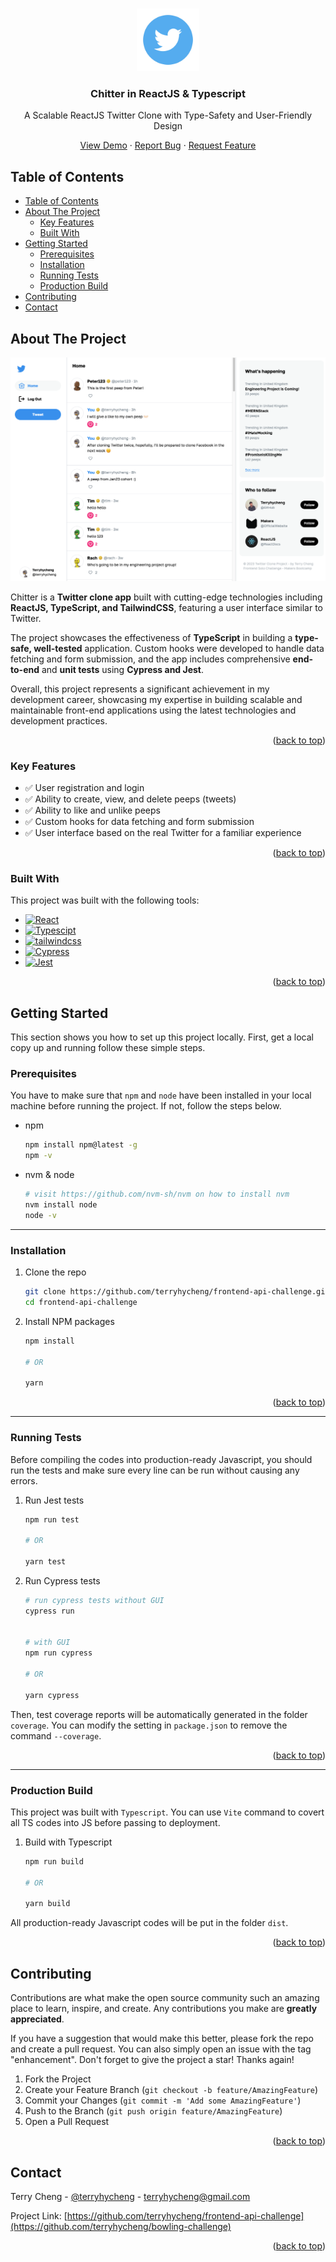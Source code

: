 <a name="readme-top"></a>

<br />
<!-- PROJECT LOGO -->
<div align="center">
  <a href="https://github.com/terryhycheng/frontend-api-challenge">
    <img src="public/tw-logo.jpeg" alt="Logo" width="100" height="100">
  </a>

<h3 align="center">Chitter in <strong>ReactJS</strong> & <strong>Typescript</strong></h3>
<p>A Scalable ReactJS Twitter Clone with Type-Safety and User-Friendly Design</p>

  <p align="center">
    <a href="https://frontend-api-challenge-ten.vercel.app/">View Demo</a>
    ·
    <a href="https://github.com/terryhycheng/frontend-api-challenge/issues">Report Bug</a>
    ·
    <a href="https://github.com/terryhycheng/frontend-api-challenge/issues">Request Feature</a>
  </p>
</div>

<!-- TABLE OF CONTENTS -->

## Table of Contents

- [Table of Contents](#table-of-contents)
- [About The Project](#about-the-project)
  - [Key Features](#key-features)
  - [Built With](#built-with)
- [Getting Started](#getting-started)
  - [Prerequisites](#prerequisites)
  - [Installation](#installation)
  - [Running Tests](#running-tests)
  - [Production Build](#production-build)
- [Contributing](#contributing)
- [Contact](#contact)

<!-- ABOUT THE PROJECT -->

## About The Project

![preview](public/preview.png)

Chitter is a **Twitter clone app** built with cutting-edge technologies including **ReactJS, TypeScript, and TailwindCSS**, featuring a user interface similar to Twitter.

The project showcases the effectiveness of **TypeScript** in building a **type-safe, well-tested** application. Custom hooks were developed to handle data fetching and form submission, and the app includes comprehensive **end-to-end** and **unit tests** using **Cypress and Jest**.

Overall, this project represents a significant achievement in my development career, showcasing my expertise in building scalable and maintainable front-end applications using the latest technologies and development practices.

<p align="right">(<a href="#readme-top">back to top</a>)</p>

### Key Features

- ✅ User registration and login
- ✅ Ability to create, view, and delete peeps (tweets)
- ✅ Ability to like and unlike peeps
- ✅ Custom hooks for data fetching and form submission
- ✅ User interface based on the real Twitter for a familiar experience

<p align="right">(<a href="#readme-top">back to top</a>)</p>

### Built With

This project was built with the following tools:

- [![React][react-shield]][react-url]
- [![Typescipt][typescript-shield]][typescript-url]
- [![tailwindcss][tailwindcss-shield]][tailwindcss-url]
- [![Cypress][cypress-shield]][cypress-url]
- [![Jest][jest-shield]][jest-url]

<p align="right">(<a href="#readme-top">back to top</a>)</p>

<!-- GETTING STARTED -->

## Getting Started

This section shows you how to set up this project locally. First, get a local copy up and running follow these simple steps.

### Prerequisites

You have to make sure that `npm` and `node` have been installed in your local machine before running the project. If not, follow the steps below.

- npm

  ```sh
  npm install npm@latest -g
  npm -v
  ```

- nvm & node
  ```sh
  # visit https://github.com/nvm-sh/nvm on how to install nvm
  nvm install node
  node -v
  ```

---

### Installation

1. Clone the repo
   ```sh
   git clone https://github.com/terryhycheng/frontend-api-challenge.git
   cd frontend-api-challenge
   ```
2. Install NPM packages

   ```sh
   npm install

   # OR

   yarn
   ```

<p align="right">(<a href="#readme-top">back to top</a>)</p>

---

### Running Tests

Before compiling the codes into production-ready Javascript, you should run the tests and make sure every line can be run without causing any errors.

1. Run Jest tests

   ```sh
   npm run test

   # OR

   yarn test
   ```

2. Run Cypress tests

   ```sh
   # run cypress tests without GUI
   cypress run


   # with GUI
   npm run cypress

   # OR

   yarn cypress
   ```

Then, test coverage reports will be automatically generated in the folder `coverage`. You can modify the setting in `package.json` to remove the command `--coverage`.

<p align="right">(<a href="#readme-top">back to top</a>)</p>

---

### Production Build

This project was built with `Typescript`. You can use `Vite` command to covert all TS codes into JS before passing to deployment.

1. Build with Typescript

   ```sh
   npm run build

   # OR

   yarn build
   ```

All production-ready Javascript codes will be put in the folder `dist`.

<p align="right">(<a href="#readme-top">back to top</a>)</p>

<!-- CONTRIBUTING -->

## Contributing

Contributions are what make the open source community such an amazing place to learn, inspire, and create. Any contributions you make are **greatly appreciated**.

If you have a suggestion that would make this better, please fork the repo and create a pull request. You can also simply open an issue with the tag "enhancement".
Don't forget to give the project a star! Thanks again!

1. Fork the Project
2. Create your Feature Branch (`git checkout -b feature/AmazingFeature`)
3. Commit your Changes (`git commit -m 'Add some AmazingFeature'`)
4. Push to the Branch (`git push origin feature/AmazingFeature`)
5. Open a Pull Request

<p align="right">(<a href="#readme-top">back to top</a>)</p>

<!-- CONTACT -->

## Contact

Terry Cheng - [@terryhycheng](https://twitter.com/terryhycheng) - terryhycheng@gmail.com

Project Link: [https://github.com/terryhycheng/frontend-api-challenge](https://github.com/terryhycheng/bowling-challenge)

<p align="right">(<a href="#readme-top">back to top</a>)</p>

<!-- MARKDOWN LINKS & IMAGES -->
<!-- https://www.markdownguide.org/basic-syntax/#reference-style-links -->

[typescript-shield]: https://img.shields.io/badge/Typescript-3178c6?style=for-the-badge&logo=typescript&logoColor=white
[typescript-url]: https://www.typescriptlang.org/
[circleci-shield]: https://img.shields.io/badge/circleci-000000?style=for-the-badge&logo=circleci&logoColor=white
[circleci-url]: https://circleci.com/
[jest-shield]: https://img.shields.io/badge/jest-c21325?style=for-the-badge&logo=jest&logoColor=white
[jest-url]: https://jestjs.io/
[react-shield]: https://img.shields.io/badge/reactjs-20232a?style=for-the-badge&logo=react&logoColor=61dafb
[react-url]: https://reactjs.org/
[cypress-shield]: https://img.shields.io/badge/cypress-007780?style=for-the-badge&logo=cypress&logoColor=white
[cypress-url]: https://www.cypress.io/
[tailwindcss-shield]: https://img.shields.io/badge/tailwindcss-0f172a?style=for-the-badge&logo=tailwindcss&logoColor=38BDF8
[tailwindcss-url]: https://tailwindcss.com/
